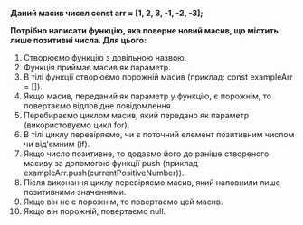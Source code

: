 **Даний масив чисел const arr = [1, 2, 3, -1, -2, -3];**

**Потрібно написати функцію, яка поверне новий масив, що містить лише позитивні числа. Для цього:**

1. Створюємо функцію з довільною назвою.
2. Функція приймає масив як параметр.
3. В тілі функції створюємо порожній масив (приклад: const exampleArr = []).
4. Якщо масив, переданий як параметр у функцію, є порожнім, то повертаємо відповідне повідомлення.
5. Перебираємо циклом масив, який передано як параметр (використовуємо цикл for).
6. В тілі циклу перевіряємо, чи є поточний елемент позитивним числом чи від'ємним (if).
7. Якщо число позитивне, то додаємо його до раніше створеного масиву за допомогою функції push (приклад exampleArr.push(currentPositiveNumber)).
8. Після виконання циклу перевіряємо масив, який наповнили лише позитивними значеннями.
9. Якщо він не є порожнім, то повертаємо цей масив.
10. Якщо він порожній, повертаємо null.